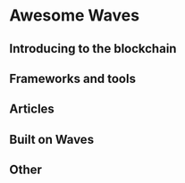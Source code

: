 # Awesome Waves

## Introducing to the blockchain

## Frameworks and tools

## Articles

## Built on Waves

## Other
